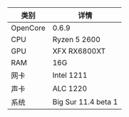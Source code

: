 |类别|详情|
|----------|----------|
|OpenCore|0.6.9|
|CPU|Ryzen 5 2600|
|GPU|XFX RX6800XT|
|RAM|16G|
|网卡|Intel 1211|
|声卡|ALC 1220|
|系统|Big Sur 11.4 beta 1|
